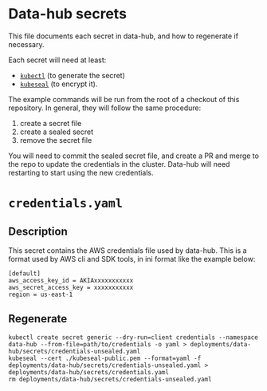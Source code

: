 # Data-hub secrets

This file documents each secret in data-hub, and how to regenerate if necessary.

Each secret will need at least:
- [`kubectl`](https://kubernetes.io/docs/tasks/tools/) (to generate the secret)
- [`kubeseal`](https://github.com/bitnami-labs/sealed-secrets/releases) (to encrypt it).

The example commands will be run from the root of a checkout of this repository. In general, they will follow the same procedure:
1. create a secret file
2. create a sealed secret
3. remove the secret file

You will need to commit the sealed secret file, and create a PR and merge to the repo to update the credentials in the cluster.
Data-hub will need restarting to start using the new credentials.

# `credentials.yaml`

## Description
This secret contains the AWS credentials file used by data-hub. This is a format used by AWS cli and SDK tools, in ini format like the example below:

```
[default]
aws_access_key_id = AKIAxxxxxxxxxxx
aws_secret_access_key = xxxxxxxxxxx
region = us-east-1
```

## Regenerate
```
kubectl create secret generic --dry-run=client credentials --namespace data-hub --from-file=path/to/credentials -o yaml > deployments/data-hub/secrets/credentials-unsealed.yaml
kubeseal --cert ./kubeseal-public.pem --format=yaml -f deployments/data-hub/secrets/credentials-unsealed.yaml > deployments/data-hub/secrets/credentials.yaml
rm deployments/data-hub/secrets/credentials-unsealed.yaml
```
